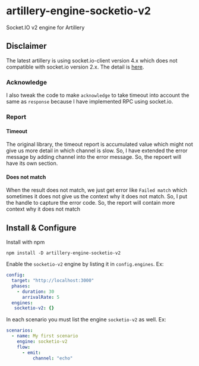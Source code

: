 # artillery-engine-socketio-v2
Socket.IO v2 engine for Artillery

## Disclaimer
The latest artillery is using socket.io-client version 4.x which does not compatible with socket.io version 2.x. The detail is [here](https://socket.io/docs/v3/client-installation/index.html).

### Acknowledge
I also tweak the code to make `acknowledge` to take timeout into account the same as `response` because I have implemented RPC using socket.io.

### Report
#### Timeout
The original library, the timeout report is accumulated value which might not give us more detail in which channel is slow. So, I have extended the error message by adding channel into the error message. So, the repoert will have its own section.

#### Does not match
When the result does not match, we just get error like `Failed match` which sometimes it does not give us the context why it does not match. So, I put the handle to capture the error code. So, the report will contain more context why it does not match

## Install & Configure
Install with npm

```
npm install -D artillery-engine-socketio-v2
```

Enable the `socketio-v2` engine by listing it in `config.engines`. Ex:

```yml
config:
  target: "http://localhost:3000"
  phases:
    - duration: 30
      arrivalRate: 5
  engines:
   socketio-v2: {}
```

In each scenario you must list the engine `socketio-v2` as well. Ex:
```yml
scenarios:
  - name: My first scenario
    engine: socketio-v2
    flow:
      - emit:
          channel: "echo"
```